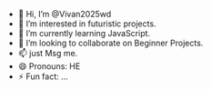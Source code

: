 - 👋 Hi, I’m @Vivan2025wd
- 👀 I’m interested in futuristic projects.
- 🌱 I’m currently learning JavaScript.
- 💞️ I’m looking to collaborate on Beginner Projects. 
- 📫 just Msg me.
- 😄 Pronouns: HE
- ⚡ Fun fact: ...

<!---
Vivan2025wd/Vivan2025wd is a ✨ special ✨ repository because its `README.md` (this file) appears on your GitHub profile.
You can click the Preview link to take a look at your changes.
--->
